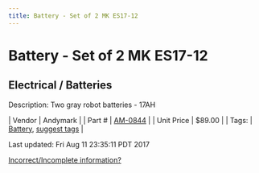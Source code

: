 ```yaml
---
title: Battery - Set of 2 MK ES17-12
---
```


# Battery - Set of 2 MK ES17-12
## Electrical / Batteries
Description: 	Two gray robot batteries - 17AH 

| Vendor | Andymark | 
| Part # | [AM-0844](http://www.andymark.com/product-p/am-0844.htm) | 
| Unit Price | $89.00 | 
| Tags: | [Battery](https://jgermita.github.io/frc-parts/search/?q=Battery), [suggest tags](https://docs.google.com/forms/d/e/1FAIpQLSeWyY8v3RgOty-MyWmh9U0iivNYN_molChYyS-0U-o-kOAv_g/viewform) | 

Last updated: Fri Aug 11 23:35:11 PDT 2017

 [Incorrect/Incomplete information?](https://docs.google.com/forms/d/e/1FAIpQLSeWyY8v3RgOty-MyWmh9U0iivNYN_molChYyS-0U-o-kOAv_g/viewform)
